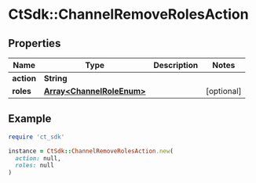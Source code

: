 # CtSdk::ChannelRemoveRolesAction

## Properties

| Name | Type | Description | Notes |
| ---- | ---- | ----------- | ----- |
| **action** | **String** |  |  |
| **roles** | [**Array&lt;ChannelRoleEnum&gt;**](ChannelRoleEnum.md) |  | [optional] |

## Example

```ruby
require 'ct_sdk'

instance = CtSdk::ChannelRemoveRolesAction.new(
  action: null,
  roles: null
)
```

